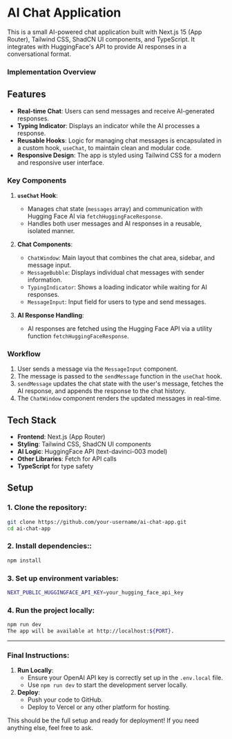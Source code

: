 # AI Chat Application

This is a small AI-powered chat application built with Next.js 15 (App Router), Tailwind CSS, ShadCN UI components, and TypeScript. It integrates with HuggingFace's API to provide AI responses in a conversational format.

### Implementation Overview


## Features

- **Real-time Chat**: Users can send messages and receive AI-generated responses.
- **Typing Indicator**: Displays an indicator while the AI processes a response.
- **Reusable Hooks**: Logic for managing chat messages is encapsulated in a custom hook, `useChat`, to maintain clean and modular code.
- **Responsive Design**: The app is styled using Tailwind CSS for a modern and responsive user interface.

### Key Components
1. **`useChat` Hook**: 
   - Manages chat state (`messages` array) and communication with Hugging Face AI via `fetchHuggingFaceResponse`.
   - Handles both user messages and AI responses in a reusable, isolated manner.

2. **Chat Components**:
   - `ChatWindow`: Main layout that combines the chat area, sidebar, and message input.
   - `MessageBubble`: Displays individual chat messages with sender information.
   - `TypingIndicator`: Shows a loading indicator while waiting for AI responses.
   - `MessageInput`: Input field for users to type and send messages.

3. **AI Response Handling**:
   - AI responses are fetched using the Hugging Face API via a utility function `fetchHuggingFaceResponse`.

### Workflow
1. User sends a message via the `MessageInput` component.
2. The message is passed to the `sendMessage` function in the `useChat` hook.
3. `sendMessage` updates the chat state with the user's message, fetches the AI response, and appends the response to the chat history.
4. The `ChatWindow` component renders the updated messages in real-time.

## Tech Stack

- **Frontend**: Next.js (App Router)
- **Styling**: Tailwind CSS, ShadCN UI components
- **AI Logic**: HuggingFace API (text-davinci-003 model)
- **Other Libraries**: Fetch for API calls
- **TypeScript** for type safety

## Setup

### 1. Clone the repository:
```bash
git clone https://github.com/your-username/ai-chat-app.git
cd ai-chat-app
```
### 2. Install dependencies::
```bash
npm install
```
### 3. Set up environment variables:
```bash
NEXT_PUBLIC_HUGGINGFACE_API_KEY=your_hugging_face_api_key
```
### 4. Run the project locally:
```bash
npm run dev
The app will be available at http://localhost:${PORT}.
```



---

### Final Instructions:
1. **Run Locally**:
   - Ensure your OpenAI API key is correctly set up in the `.env.local` file.
   - Use `npm run dev` to start the development server locally.
2. **Deploy**:
   - Push your code to GitHub.
   - Deploy to Vercel or any other platform for hosting.
   
This should be the full setup and ready for deployment! If you need anything else, feel free to ask.


